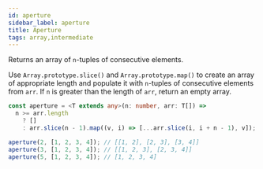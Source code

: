 ```yaml
---
id: aperture
sidebar_label: aperture
title: Aperture
tags: array,intermediate
---
```


Returns an array of `n`-tuples of consecutive elements.

Use `Array.prototype.slice()` and `Array.prototype.map()` to create an array of appropriate length and populate it with `n`-tuples of consecutive elements from `arr`.
If `n` is greater than the length of `arr`, return an empty array.

```ts
const aperture = <T extends any>(n: number, arr: T[]) =>
  n >= arr.length
    ? []
    : arr.slice(n - 1).map((v, i) => [...arr.slice(i, i + n - 1), v]);
```

```ts
aperture(2, [1, 2, 3, 4]); // [[1, 2], [2, 3], [3, 4]]
aperture(3, [1, 2, 3, 4]); // [[1, 2, 3], [2, 3, 4]]
aperture(5, [1, 2, 3, 4]); // [1, 2, 3, 4]
```
